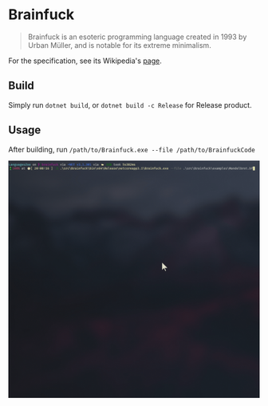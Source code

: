 # Brainfuck

> Brainfuck is an esoteric programming language created in 1993 by Urban Müller, and is notable for its extreme minimalism.

For the specification, see its Wikipedia's [page](https://en.wikipedia.org/wiki/Brainfuck#Commands).

## Build

Simply run `dotnet build`, or `dotnet build -c Release` for Release product.

## Usage

After building, run `/path/to/Brainfuck.exe --file /path/to/BrainfuckCode`

![](examples/Mandelbrot.gif)
